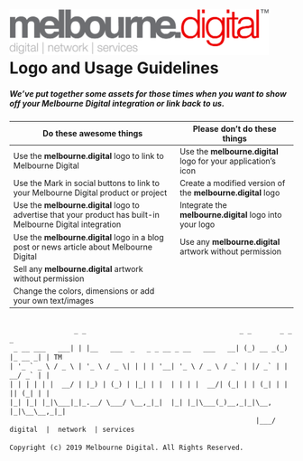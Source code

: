 <img align="left" width="460" src="https://raw.githubusercontent.com/melbourne-digital/logos/master/melbourne_digital_brandmark.png" alt="Melbourne Digital LOGO">

<br><br>

# Logo and Usage Guidelines

##### We’ve put together some assets for those times when you want to show off your Melbourne Digital integration or link back to us.

Do these awesome things | Please don’t do these things
--- | --- 
Use the **melbourne.digital** logo to link to Melbourne Digital | Use the **melbourne.digital** logo for your application’s icon
Use the Mark in social buttons to link to your Melbourne Digital product or project | Create a modified version of the **melbourne.digital** logo
Use the **melbourne.digital** logo to advertise that your product has built-in Melbourne Digital integration | Integrate the **melbourne.digital** logo into your logo
Use the **melbourne.digital** logo in a blog post or news article about Melbourne Digital | Use any **melbourne.digital** artwork without permission
   | Sell any **melbourne.digital** artwork without permission
   | Change the colors, dimensions or add your own text/images

```

                _ _                                      _ _       _ _        _ 
 _ __ ___   ___| | |__   ___  _   _ _ __ _ __   ___   __| (_) __ _(_) |_ __ _| | TM
| '_ ` _ \ / _ \ | '_ \ / _ \| | | | '__| '_ \ / _ \ / _` | |/ _` | | __/ _` | |
| | | | | |  __/ | |_) | (_) | |_| | |  | | | |  __/| (_| | | (_| | | || (_| | |
|_| |_| |_|\___|_|_.__/ \___/ \__,_|_|  |_| |_|\___(_)__,_|_|\__, |_|\__\__,_|_|
                                                             |___/              
digital  |  network  | services

Copyright (c) 2019 Melbourne Digital. All Rights Reserved.

```

